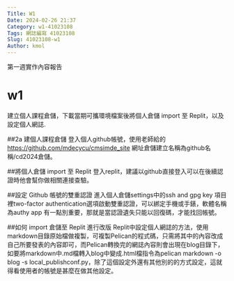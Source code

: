 ```yaml
---
Title: W1
Date: 2024-02-26 21:37
Category: w1-41023108
Tags: 網誌編寫 41023108
Slug: 41023108-w1
Author: kmol
---
```


第一週實作內容報告

<!-- PELICAN_END_SUMMARY -->

# w1
建立個人課程倉儲，下載當期可攜環境檔案後將個人倉儲 import 至 Replit，以及設定個人網誌.

##2a 建個人課程倉儲
登入個人github帳號，使用老師給的 https://github.com/mdecycu/cmsimde_site
網址倉儲建立名稱為github名稱/cd2024倉儲。

##將個人倉儲 import 至 Replit
登入replit，建議以github直接登入可以在後續認證時他會幫你做相關連接查驗。

##設定 Github 帳號的雙重認證
進入個人倉儲settings中的ssh and gpg key 項目裡two-factor authentication選項啟動雙重認證，可以綁定手機或手錶，軟體名稱為authy app
有一點別重要，那就是當認證遺失只能以回復碼，才能找回帳號。

##如何 import 倉儲至 Replit 進行改版
Replit中設定個人網誌的方法，使用markdown目錄原始檔做複製，可複製Pelican的程式碼，只需將其中的內容改成自己所要發表的內容即可，而Pelican轉換完的網誌內容則會出現在blog目錄下，如要將markdown中.md檔轉入blog中變成.html檔指令為pelican markdown -o blog -s local_publishconf.py，除了這個設定外還有其他別的的方式設定，這就得看使用者的帳號是甚麼在做其他設定。



